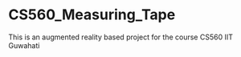 # CS560_Measuring_Tape
This is an augmented reality based project for the course CS560 IIT Guwahati
